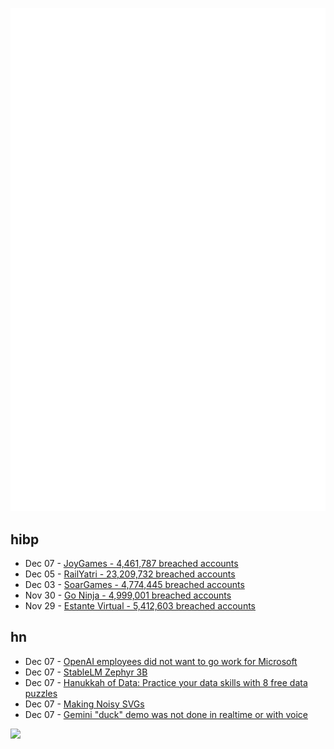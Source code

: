 ![Metrics](https://raw.githubusercontent.com/phixion/phixion/master/metrics.svg)

## hibp

<!--
for https://github.com/phixion/phixion/blob/main/.github/workflows/feeds.yml
-->
<!--START_SECTION:haveibeenpwnd-->
- Dec 07 - [JoyGames - 4,461,787 breached accounts](https://haveibeenpwned.com/PwnedWebsites#JoyGames)
- Dec 05 - [RailYatri - 23,209,732 breached accounts](https://haveibeenpwned.com/PwnedWebsites#RailYatri)
- Dec 03 - [SoarGames - 4,774,445 breached accounts](https://haveibeenpwned.com/PwnedWebsites#SoarGames)
- Nov 30 - [Go Ninja - 4,999,001 breached accounts](https://haveibeenpwned.com/PwnedWebsites#GoNinja)
- Nov 29 - [Estante Virtual - 5,412,603 breached accounts](https://haveibeenpwned.com/PwnedWebsites#EstanteVirtual)
<!--END_SECTION:haveibeenpwnd-->

## hn

<!--
for https://github.com/phixion/phixion/blob/main/.github/workflows/feeds.yml
-->
<!--START_SECTION:hn-->
- Dec 07 - [OpenAI employees did not want to go work for Microsoft](https://www.businessinsider.com/openai-employees-did-not-want-to-work-for-microsoft-2023-12)
- Dec 07 - [StableLM Zephyr 3B](https://stability.ai/news/stablelm-zephyr-3b-stability-llm)
- Dec 07 - [Hanukkah of Data: Practice your data skills with 8 free data puzzles](https://hanukkah.bluebird.sh/5784/)
- Dec 07 - [Making Noisy SVGs](https://daniel.do/article/making-noisy-svgs/)
- Dec 07 - [Gemini "duck" demo was not done in realtime or with voice](https://twitter.com/parmy/status/1732811357068615969)
<!--END_SECTION:hn-->

<!--
for https://yhype.me
-->
![](https://hit.yhype.me/github/profile?user_id=13013670)
